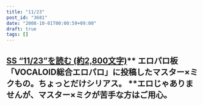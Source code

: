 ```yaml
---
title: "11/23"
post_id: "3681"
date: "2008-10-01T00:00:59+09:00"
draft: true
tags: []
---
```



## [SS “11/23”を読む (約2,800文字)](/tag/1123)** エロパロ板「VOCALOID総合エロパロ」に投稿したマスター×ミクもの。ちょっとだけシリアス。 **エロじゃありませんが、マスター×ミクが苦手な方はご用心。
